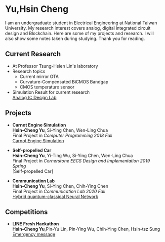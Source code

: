 # Yu,Hsin Cheng
I am an undergraduate student in Electrical Engineering at National Taiwan University. 
My research interest covers analog, digital integrated circuit design and Blockchain.
Here are some of my projects and research.
I will also show some notes taken during studying.
Thank you for reading.

## Current Research
* At Professor Tsung-Hsien Lin's laboratory 
* Research topics
  * Current mirror OTA
  * Curvature-Compensated BiCMOS Bandgap
  * CMOS temperature sensor
* Simulation Result for current research<br>
[Analog IC Design Lab](https://github.com/HsinCheng530/Analog-IC-Design-Lab.git)

## Projects
* **Carnot Engine Simulation**<br>
**Hsin-Cheng Yu**, Si-Ying Chen, Wen-Ling Chua<br>
Final Project in *Computer Programming 2018 Fall*<br>
[Carnot Engine Simulation](https://github.com/HsinCheng530/Carnot-Engine-Simulation.git)

* **Self-propelled Car**<br>
**Hsin-Cheng Yu**, Yi-Ting Wu, Si-Ying Chen, Wen-Ling Chua<br>
Final Project in *Cornerstone EECS Design and Implementation 2019 Spring*<br>
[Self-propelled Car]

* **Communication Lab**<br>
**Hsin-Cheng Yu**, Si-Ying Chen, Chih-Ying Chen<br>
Final Project in *Communication Lab 2020 Fall*<br>
[Hybrid quantum-classical Neural Network](https://github.com/HsinCheng530/Communication-Lab.git)

## Competitions
* **LINE Fresh Hackathon**<br>
**Hsin-Cheng Yu**,Pin-Yu Lin, Pin-Ying Wu, Chih-Ying Chen, Hsin-tsz Sung<br>
[Emergency message](https://github.com/HsinCheng530/LINE-Fresh-Hackathon.git)


<!--You can use the [editor on GitHub](https://github.com/HsinCheng530/HsinCheng530.github.io/edit/main/README.md) to maintain and preview the content for your website in Markdown files.

Whenever you commit to this repository, GitHub Pages will run [Jekyll](https://jekyllrb.com/) to rebuild the pages in your site, from the content in your Markdown files.

### Markdown
Markdown is a lightweight and easy-to-use syntax for styling your writing. It includes conventions for

```markdown
Syntax highlighted code block
# Header 1
## Header 2
### Header 3

- Bulleted
- List

1. Numbered
2. List

**Bold** and _Italic_ and `Code` text

[Link](url) and ![Image](src)
```

For more details see [GitHub Flavored Markdown](https://guides.github.com/features/mastering-markdown/).

### Jekyll Themes

Your Pages site will use the layout and styles from the Jekyll theme you have selected in your [repository settings](https://github.com/HsinCheng530/HsinCheng530.github.io/settings). The name of this theme is saved in the Jekyll `_config.yml` configuration file.

### Support or Contact

Having trouble with Pages? Check out our [documentation](https://docs.github.com/categories/github-pages-basics/) or [contact support](https://support.github.com/contact) and we’ll help you sort it out.
-->
